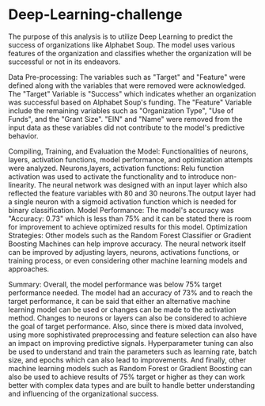 # Deep-Learning-challenge

The purpose of this analysis is to utilize Deep Learning to predict the success of organizations like Alphabet Soup. The model uses various features of the organization and classifies whether the organization will be successful or not in its endeavors.

Data Pre-processing: The variables such as "Target" and "Feature" were defined along with the variables that were removed were acknowledged. 
The "Target" Variable is "Success" which indicates whether an organization was successful based on Alphabet Soup's funding.
The "Feature" Variable include the remaining variables such as "Organization Type", "Use of Funds", and the "Grant Size".
"EIN" and "Name" were removed from the input data as these variables did not contribute to the model's predictive behavior.

Compiling, Training, and Evaluation the Model: Functionalities of neurons, layers, activation functions, model performance, and optimization attempts were analyzed.
Neurons,layers, activation functions: Relu function activation was used to activate the functionality and to introduce non-linearity. The neural network was designed with an input layer which also reflected the feature variables with 80 and 30 neurons.The output layer had a single neuron with a sigmoid activation function which is needed for binary classification.
Model Performance: The model's accuracy was "Accuracy: 0.73" which is less than 75% and it can be stated there is room for improvement to achieve optimized results for this model. 
Optimization Strategies: Other models such as the Random Forest Classifier or Gradient Boosting Machines can help improve accuracy. The neural network itself can be improved by adjusting layers, neurons, activations functions, or training process, or even considering other machine learning models and approaches. 

Summary: 
Overall, the model performance was below 75% target performance needed. The model had an accuracy of 73% and to reach the target performance, it can be said that either an alternative machine learning model can be used or changes can be made to the activation method. Changes to neurons or layers can also be considered to achieve the goal of target performance.
Also, since there is mixed data involved, using more sophistivated preprocessing and feature selection can also have an impact on improving predictive signals. Hyperparameter tuning can also be used to understand and train the parameters such as learning rate, batch size, and epochs which can also lead to improvements.
And finally, other machine learning models such as Random Forest or Gradient Boosting can also be used to achieve results of 75% target or higher as they can work better with complex data types and are built to handle better understanding and influencing of the organizational success. 
